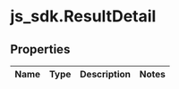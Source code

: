 # js_sdk.ResultDetail

## Properties
Name | Type | Description | Notes
------------ | ------------- | ------------- | -------------

